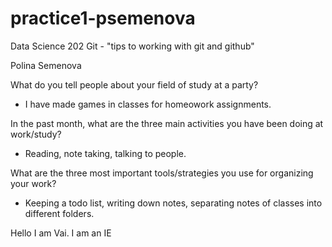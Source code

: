 # practice1-psemenova
Data Science 202 Git - "tips to working with git and github"


Polina Semenova

What do you tell people about your field of study at a party?
- I have made games in classes for homeowork assignments. 

In the past month, what are the three main activities you have been doing at work/study?
- Reading, note taking, talking to people. 

What are the three most important tools/strategies you use for organizing your work?
- Keeping a todo list, writing down notes, separating notes of classes into different folders. 


Hello I am Vai. I am an IE
